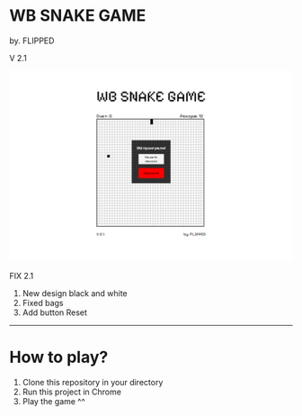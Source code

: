 <h1>WB SNAKE GAME</h1>
<p>by. FLIPPED</p>
<p>V 2.1</p>

![img_1.png](img_1.png)

FIX 2.1
1. New design black and white
2. Fixed bags
3. Add button Reset

----------------------------------------------------------------
<h1>How to play? </h1>

1. Clone this repository in your directory
2. Run this project in Chrome
3. Play the game ^^
